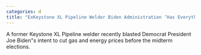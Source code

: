 ```yaml
---
categories: d
title: "ExKeystone XL Pipeline Welder Biden Administration ‘Has Everything to Do’ with Rising Energy Costs"
---
```

A former Keystone XL Pipeline welder recently blasted Democrat President Joe Biden"s intent to cut gas and energy prices before the midterm elections.